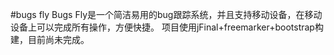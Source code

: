 #bugs fly
Bugs Fly是一个简洁易用的bug跟踪系统，并且支持移动设备，在移动设备上可以完成所有操作，方便快捷。
项目使用jFinal+freemarker+bootstrap构建，目前尚未完成。